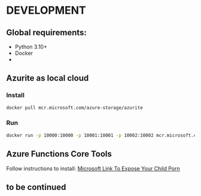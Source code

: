 # DEVELOPMENT

## Global requirements:
- Python 3.10+
- Docker
- 

## **Azurite** as local cloud

### Install

```bash
docker pull mcr.microsoft.com/azure-storage/azurite
```

### Run

```bash
docker run -p 10000:10000 -p 10001:10001 -p 10002:10002 mcr.microsoft.com/azure-storage/azurite
```

## Azure Functions Core Tools

Follow instructions to install:
[Microsoft Link To Expose Your Child Porn](https://learn.microsoft.com/en-us/azure/azure-functions/functions-run-local?tabs=linux%2Cisolated-process%2Cnode-v4%2Cpython-v2%2Chttp-trigger%2Ccontainer-apps&pivots=programming-language-python)

## to be continued
